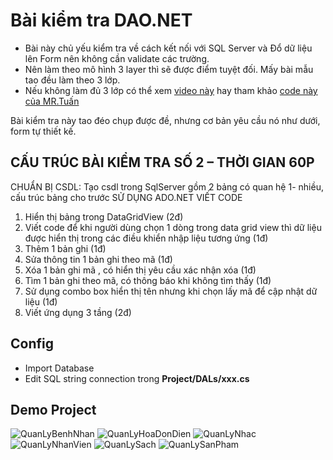 # Bài kiểm tra DAO.NET
- Bài này chủ yếu kiểm tra về cách kết nối với SQL Server và Đổ dữ liệu lên Form nên không cần validate các trường.
- Nên làm theo mô hình 3 layer thì sẽ được điểm tuyệt đối. Mấy bài mẫu tao đều làm theo 3 lớp.
- Nếu không làm đủ 3 lớp có thể xem [video này](https://www.youtube.com/watch?v=gNcFLGUHgZI) hay tham khảo [code này của MR.Tuấn](https://github.com/hqtuangithub/CSharp)

Bài kiểm tra này tao đéo chụp được đề, nhưng cơ bản yêu cầu nó như dưới, form tự thiết kế.

## CẤU TRÚC BÀI KIỂM TRA SỐ 2 – THỜI GIAN 60P
CHUẨN BỊ CSDL:  Tạo csdl trong SqlServer gồm 2 bảng có quan hệ 1- nhiều, cấu trúc bảng cho trước
SỬ DỤNG ADO.NET VIẾT CODE
1.	Hiển thị bảng trong DataGridView (2đ)
2.	Viết code để khi người dùng chọn 1 dòng trong data grid view thì dữ liệu được hiển thị trong các điều khiển nhập liệu tương ứng (1đ)
3.	Thêm 1 bản ghi  (1đ)
4.	Sửa thông tin 1 bản ghi theo mã  (1đ)
5.	Xóa 1 bản ghi mã , có hiển thị yêu cầu xác nhận xóa (1đ)
6.	Tìm 1 bản ghi theo mã, có thông báo khi không tìm thấy (1đ)
7.	Sử dụng combo box hiển thị tên nhưng khi chọn lấy mã để cập nhật dữ liệu (1đ)
8.	Viết ứng dụng 3 tầng (2đ)

## Config
- Import Database
- Edit SQL string connection trong **Project/DALs/xxx.cs**

## Demo Project
![QuanLyBenhNhan](https://i.imgur.com/tPgUM9D.png)
![QuanLyHoaDonDien](https://i.imgur.com/cdD0w1W.png)
![QuanLyNhac](https://i.imgur.com/owtuHdq.png)
![QuanLyNhanVien](https://i.imgur.com/L7IR48U.png)
![QuanLySach](https://i.imgur.com/tE1GNig.png)
![QuanLySanPham](https://i.imgur.com/Qhs25Vn.png)
